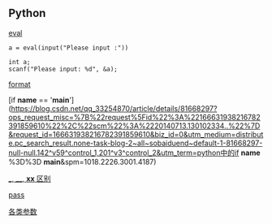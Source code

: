 ## Python

[eval](https://blog.csdn.net/qq_26442553/article/details/94396532?ops_request_misc=%7B%22request%5Fid%22%3A%22166610478016782248518020%22%2C%22scm%22%3A%2220140713.130102334..%22%7D&request_id=166610478016782248518020&biz_id=0&utm_medium=distribute.pc_search_result.none-task-blog-2~all~top_positive~default-1-94396532-null-null.142^v59^control_1,201^v3^control_2&utm_term=eval&spm=1018.2226.3001.4187)

```
a = eval(input("Please input :"))

int a;
scanf("Please input: %d", &a);
```

[format](https://blog.csdn.net/qq_45726327/article/details/115042863?ops_request_misc=%7B%22request%5Fid%22%3A%22166610585016782388064375%22%2C%22scm%22%3A%2220140713.130102334..%22%7D&request_id=166610585016782388064375&biz_id=0&utm_medium=distribute.pc_search_result.none-task-blog-2~all~top_positive~default-1-115042863-null-null.142^v59^control_1,201^v3^control_2&utm_term=format&spm=1018.2226.3001.4187)

[if __name__ == '__main__'](https://blog.csdn.net/qq_33254870/article/details/81668297?ops_request_misc=%7B%22request%5Fid%22%3A%22166631938216782391859610%22%2C%22scm%22%3A%2220140713.130102334..%22%7D&request_id=166631938216782391859610&biz_id=0&utm_medium=distribute.pc_search_result.none-task-blog-2~all~sobaiduend~default-1-81668297-null-null.142^v59^control_1,201^v3^control_2&utm_term=python中的if __name__ %3D%3D __main__&spm=1018.2226.3001.4187)

[_, __, __xx__ 区别](https://blog.csdn.net/qq_33254870/article/details/103188897)

[pass](https://blog.csdn.net/violet_echo_0908/article/details/52052054?ops_request_misc=%7B%22request%5Fid%22%3A%22166624905116782417016876%22%2C%22scm%22%3A%2220140713.130102334..%22%7D&request_id=166624905116782417016876&biz_id=0&utm_medium=distribute.pc_search_result.none-task-blog-2~all~top_positive~default-2-52052054-null-null.142^v59^control_1,201^v3^control_2&utm_term=python中的pass&spm=1018.2226.3001.4187)

[各类参数](https://blog.csdn.net/Thewei666/article/details/125743991?ops_request_misc=&request_id=&biz_id=102&utm_term=python中的参数&utm_medium=distribute.pc_search_result.none-task-blog-2~all~sobaiduweb~default-0-125743991.142^v59^pc_search_tree,201^v3^control_1&spm=1018.2226.3001.4187)

